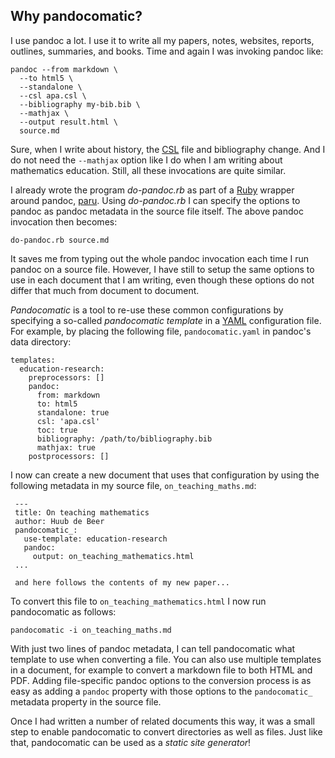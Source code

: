 ## Why pandocomatic?

I use pandoc a lot. I use it to write all my papers, notes, websites, reports,
outlines, summaries, and books. Time and again I was invoking pandoc like: 

~~~{.bash}
pandoc --from markdown \
  --to html5 \
  --standalone \
  --csl apa.csl \
  --bibliography my-bib.bib \
  --mathjax \
  --output result.html \
  source.md
~~~

Sure, when I write about history, the [CSL](http://citationstyles.org/) file
and bibliography change. And I do not need the `--mathjax` option like I do
when I am writing about mathematics education. Still, all these invocations
are quite similar.
  
I already wrote the program *do-pandoc.rb* as part of a
[Ruby](https://www.ruby-lang.org/en/) wrapper around pandoc,
[paru](https://heerdebeer.org/Software/markdown/paru/). Using *do-pandoc.rb* I
can specify the options to pandoc as pandoc metadata in the source file
itself. The above pandoc invocation then becomes:

~~~{.bash}
do-pandoc.rb source.md
~~~

It saves me from typing out the whole pandoc invocation each time I run pandoc
on a source file. However, I have still to setup the same options to use in
each document that I am writing, even though these options do not differ that
much from document to document.

*Pandocomatic* is a tool to re-use these common configurations by specifying a
so-called *pandocomatic template* in a [YAML](http://yaml.org/) configuration
file. For example, by placing the following file, `pandocomatic.yaml` in
pandoc's data directory:

~~~{.yaml}
templates:
  education-research:
    preprocessors: []
    pandoc:
      from: markdown
      to: html5
      standalone: true
      csl: 'apa.csl'
      toc: true
      bibliography: /path/to/bibliography.bib
      mathjax: true
    postprocessors: []
~~~    

I now can create a new document that uses that configuration by using the
following metadata in my source file, `on_teaching_maths.md`:

~~~{.pandoc}
 ---
 title: On teaching mathematics
 author: Huub de Beer
 pandocomatic_:
   use-template: education-research
   pandoc:
     output: on_teaching_mathematics.html
 ...
 
 and here follows the contents of my new paper...
~~~
    
To convert this file to `on_teaching_mathematics.html` I now run pandocomatic
as follows:

~~~{.bash}   
pandocomatic -i on_teaching_maths.md
~~~

With just two lines of pandoc metadata, I can tell pandocomatic what template
to use when converting a file. You can also use multiple templates in a
document, for example to convert a markdown file to both HTML and PDF. Adding
file-specific pandoc options to the conversion process is as easy as adding a
`pandoc` property with those options to the `pandocomatic_` metadata property
in the source file. 

Once I had written a number of related documents this way, it was a small step
to enable pandocomatic to convert directories as well as files. Just like
that, pandocomatic can be used as a *static site generator*! 
